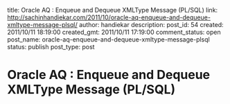 title: Oracle AQ : Enqueue and Dequeue XMLType Message (PL/SQL)
link: http://sachinhandiekar.com/2011/10/oracle-aq-enqueue-and-dequeue-xmltype-message-plsql/
author: handiekar
description: 
post_id: 54
created: 2011/10/11 18:19:00
created_gmt: 2011/10/11 17:19:00
comment_status: open
post_name: oracle-aq-enqueue-and-dequeue-xmltype-message-plsql
status: publish
post_type: post

# Oracle AQ : Enqueue and Dequeue XMLType Message (PL/SQL)

